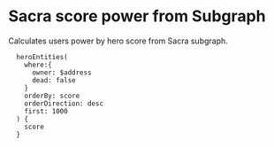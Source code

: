 # Sacra score power from Subgraph

Calculates users power by hero score from Sacra subgraph.

```
  heroEntities(
    where:{
      owner: $address
      dead: false
    }
    orderBy: score
    orderDirection: desc
    first: 1000
  ) {
    score
  }
```
